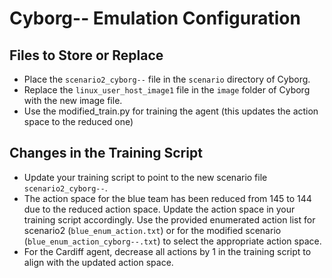 # Cyborg-- Emulation Configuration

## Files to Store or Replace

- Place the `scenario2_cyborg--` file in the `scenario` directory of Cyborg.
- Replace the `linux_user_host_image1` file in the `image` folder of Cyborg with the new image file.
- Use the modified_train.py for training the agent (this updates the action space to the reduced one)

## Changes in the Training Script

- Update your training script to point to the new scenario file `scenario2_cyborg--`.
- The action space for the blue team has been reduced from 145 to 144 due to the reduced action space. Update the action space in your training script accordingly. Use the provided enumerated action list for scenario2 (`blue_enum_action.txt`) or for the modified scenario (`blue_enum_action_cyborg--.txt`) to select the appropriate action space.
- For the Cardiff agent, decrease all actions by 1 in the training script to align with the updated action space.

